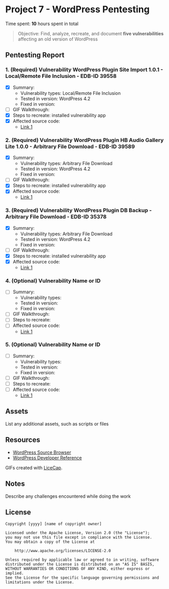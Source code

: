 # Project 7 - WordPress Pentesting

Time spent: **10** hours spent in total

> Objective: Find, analyze, recreate, and document **five vulnerabilities** affecting an old version of WordPress

## Pentesting Report

### 1. (Required) Vulnerability WordPress Plugin Site Import 1.0.1 - Local/Remote File Inclusion - EDB-ID 39558
  - [X] Summary: 
    - Vulnerability types: Local/Remote File Inclusion
    - Tested in version: WordPress 4.2
    - Fixed in version: 
  - [ ] GIF Walkthrough: 
  - [X] Steps to recreate: installed vulnerability app
  - [X] Affected source code:
    - [Link 1](https://core.trac.wordpress.org/browser/tags/version/src/source_file.php)
### 2. (Required) Vulnerability WordPress Plugin HB Audio Gallery Lite 1.0.0 - Arbitrary File Download - EDB-ID 39589
  - [X] Summary: 
    - Vulnerability types: Arbitrary File Download
    - Tested in version: WordPress 4.2
    - Fixed in version: 
  - [ ] GIF Walkthrough: 
  - [X] Steps to recreate: installed vulnerability app
  - [X] Affected source code:
    - [Link 1](https://core.trac.wordpress.org/browser/tags/version/src/source_file.php)
### 3. (Required) Vulnerability WordPress Plugin DB Backup - Arbitrary File Download - EDB-ID 35378
  - [X] Summary: 
    - Vulnerability types: Arbitrary File Download
    - Tested in version:  WordPress 4.2
    - Fixed in version: 
  - [ ] GIF Walkthrough: 
  - [X] Steps to recreate: installed vulnerability app
  - [X] Affected source code:
    - [Link 1](https://core.trac.wordpress.org/browser/tags/version/src/source_file.php)
### 4. (Optional) Vulnerability Name or ID
  - [ ] Summary: 
    - Vulnerability types:
    - Tested in version:
    - Fixed in version: 
  - [ ] GIF Walkthrough: 
  - [ ] Steps to recreate: 
  - [ ] Affected source code:
    - [Link 1](https://core.trac.wordpress.org/browser/tags/version/src/source_file.php)
### 5. (Optional) Vulnerability Name or ID
  - [ ] Summary: 
    - Vulnerability types:
    - Tested in version:
    - Fixed in version: 
  - [ ] GIF Walkthrough: 
  - [ ] Steps to recreate: 
  - [ ] Affected source code:
    - [Link 1](https://core.trac.wordpress.org/browser/tags/version/src/source_file.php) 

## Assets

List any additional assets, such as scripts or files

## Resources

- [WordPress Source Browser](https://core.trac.wordpress.org/browser/)
- [WordPress Developer Reference](https://developer.wordpress.org/reference/)

GIFs created with [LiceCap](http://www.cockos.com/licecap/).

## Notes

Describe any challenges encountered while doing the work

## License

    Copyright [yyyy] [name of copyright owner]

    Licensed under the Apache License, Version 2.0 (the "License");
    you may not use this file except in compliance with the License.
    You may obtain a copy of the License at

        http://www.apache.org/licenses/LICENSE-2.0

    Unless required by applicable law or agreed to in writing, software
    distributed under the License is distributed on an "AS IS" BASIS,
    WITHOUT WARRANTIES OR CONDITIONS OF ANY KIND, either express or implied.
    See the License for the specific language governing permissions and
    limitations under the License.
